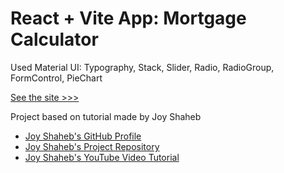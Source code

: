 # React + Vite App: Mortgage Calculator

Used Material UI:
Typography, Stack, Slider, Radio, RadioGroup, FormControl, PieChart

[See the site >>>](https://leomathot.github.io/Mortgage-Calculator/)

Project based on tutorial made by Joy Shaheb

- [Joy Shaheb's GitHub Profile](https://github.com/JoyShaheb)
- [Joy Shaheb's Project Repository](https://github.com/JoyShaheb/mortgage-calculator-tutorial)
- [Joy Shaheb's YouTube Video Tutorial](https://www.youtube.com/watch?v=uluphP4xXD8)
